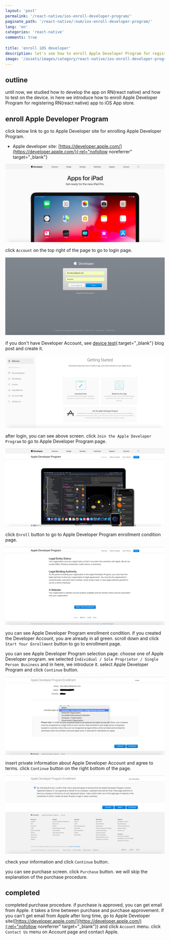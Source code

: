 ```yaml
---
layout: 'post'
permalink: '/react-native/ios-enroll-developer-program/'
paginate_path: '/react-native/:num/ios-enroll-developer-program/'
lang: 'en'
categories: 'react-native'
comments: true

title: 'enroll iOS developer'
description: let's see how to enroll Apple Developer Program for registering RN(react native) app to iOS App store.
image: '/assets/images/category/react-native/ios-enroll-developer-program.jpg'
---
```



## outline
until now, we studied how to develop the app on RN(react native) and how to test on the device. in here we introduce how to enroll Apple Developer Program for registering RN(react native) app to iOS App store.

## enroll Apple Developer Program
click below link to go to Apple Developer site for enrolling Apple Developer Program.

- Apple developer site: [https://developer.apple.com/](https://developer.apple.com/){:rel="nofollow noreferrer" target="_blank"}

![apple developer site](/assets/images/category/react-native/ios-enroll-developer-program/apple-developer-site.png)

click ```Account``` on the top right of the page to go to login page.

![apple developer login](/assets/images/category/react-native/ios-enroll-developer-program/login.png)

if you don't have Developer Account, see [device test]({{site.url}}/{{page.categories}}/ios-test-on-device/){:target="_blank"} blog post and create it.

![after login](/assets/images/category/react-native/ios-enroll-developer-program/after-login.png)

after login, you can see above screen. click ```Join the Apple Developer Program``` to go to Apple Developer Program page.

![Apple Developer Program site](/assets/images/category/react-native/ios-enroll-developer-program/apple-developer-program-site.png)

click ```Enroll``` button to go to Apple Developer Program enrollment condition page.

![Apple Developer Program condition](/assets/images/category/react-native/ios-enroll-developer-program/apple-developer-program-condition.png)

you can see Apple Developer Program enrollment condition. if you created the Developer Account, you are already in all green. scroll down and click ```Start Your Enrollment``` button to go to enrollment page.


you can see Apple Developer Program selection page. choose one of Apple Developer program. we selected ```Individual / Sole Proprietor / Single Person Business``` and in here, we introduce it. select Apple Developer Program and click ```Continue``` button.

![select apple developer program](/assets/images/category/react-native/ios-enroll-developer-program/select-apple-developer-program.png)

insert private information about Apple Developer Account and agree to terms. click ```Continue``` button on the right bottom of the page.

![apple developer account private information](/assets/images/category/react-native/ios-enroll-developer-program/information.png)

check your information and click ```Continue``` button.

you can see purchase screen. click ```Purchase``` button. we will skip the explanation of the purchase procedure.

## completed
completed purchase procedure. if purchase is approved, you can get email from Apple. it takes a time between purchase and purchase approvement. if you can't get email from Apple after long time, go to Apple Developer site([https://developer.apple.com/](https://developer.apple.com/){:rel="nofollow noreferrer" target="_blank"}) and click ```Account``` menu. click ```Contact Us``` menu on Account page and contact Apple.